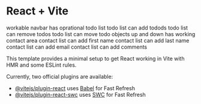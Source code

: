 # React + Vite

workable navbar
has oprational todo list
todo list can add todods
todo list can remove todos
todo list can move todo objects up and down
has working contact area
contact list can add first name
contact list can add last name
contact list can add email
contact list can add comments

This template provides a minimal setup to get React working in Vite with HMR and some ESLint rules.

Currently, two official plugins are available:

- [@vitejs/plugin-react](https://github.com/vitejs/vite-plugin-react/blob/main/packages/plugin-react/README.md) uses [Babel](https://babeljs.io/) for Fast Refresh
- [@vitejs/plugin-react-swc](https://github.com/vitejs/vite-plugin-react-swc) uses [SWC](https://swc.rs/) for Fast Refresh
